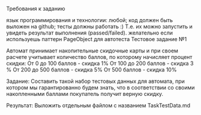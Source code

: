 Требования к заданию

язык программирования и технологии: любой;
код должен быть выложен на github;
тесты должны работать :) Т.е. их можно запустить и увидеть результат выполнения (passed/failed).
желательно если используешь паттерн PageObject для автотеста
Тестовое задание №1

Автомат принимает накопительные скидочные карты и при своем расчете учитывает количество баллов, по которому начисляет процент скидки: От 0 до 100 баллов - скидка 1% От 100 до 200 баллов - скидка 3 % От 200 до 500 баллов - скидка 5% От 500 баллов - скидка 10%

Задание: Составить такой набор тестовых данных для автомата, при котором мы гарантированно будем знать, что в соответствии со своими накопленными баллами покупатель получит верную скидку.

Результат: Выложить отдельным файлом с названием TaskTestData.md
